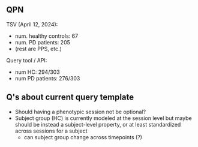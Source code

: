 ## QPN

TSV (April 12, 2024):
- num. healthy controls: 67
- num. PD patients: 205
- (rest are PPS, etc.)

Query tool / API:
- num HC: 294/303
- num PD patients: 276/303


## Q's about current query template
- Should having a phenotypic session not be optional?
- Subject group (HC) is currently modeled at the session level but maybe should be instead a subject-level property, or at least standardized across sessions for a subject
    - can subject group change across timepoints (?)